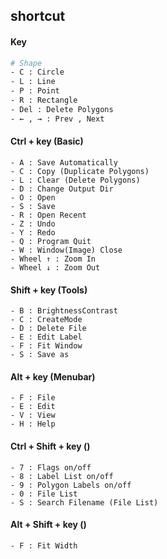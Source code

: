 ## shortcut

#### Key
```bash
# Shape
- C : Circle
- L : Line
- P : Point
- R : Rectangle
- Del : Delete Polygons
- ← , → : Prev , Next
```

#### Ctrl + key (Basic)
```
- A : Save Automatically
- C : Copy (Duplicate Polygons)
- L : Clear (Delete Polygons)
- D : Change Output Dir
- O : Open
- S : Save
- R : Open Recent
- Z : Undo
- Y : Redo
- Q : Program Quit
- W : Window(Image) Close
- Wheel ↑ : Zoom In
- Wheel ↓ : Zoom Out
```

#### Shift + key (Tools)
```
- B : BrightnessContrast
- C : CreateMode
- D : Delete File
- E : Edit Label
- F : Fit Window
- S : Save as
```

#### Alt + key (Menubar)
```
- F : File
- E : Edit
- V : View
- H : Help
```

#### Ctrl + Shift + key ()
```
- 7 : Flags on/off
- 8 : Label List on/off
- 9 : Polygon Labels on/off
- 0 : File List
- S : Search Filename (File List)
```

#### Alt + Shift + key ()
```
- F : Fit Width
```

